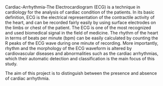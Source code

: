 Cardiac-Arrhythmia-The Electrocardiogram (ECG) is a technique in cardiology for the analysis of cardiac condition of the patients. In its basic definition, ECG is the electrical representation of the contractile activity of the heart, and can be recorded fairly easily by using surface electrodes on the limbs or chest of the patient. The ECG is one of the most recognized and used biomedical signal in the field of medicine. The rhythm of the heart in terms of beats per minute (bpm) can be easily calculated by counting the R peaks of the ECG wave during one minute of recording. More importantly, rhythm and the morphology of the ECG waveform is altered by cardiovascular diseases and abnormalities such as the cardiac arrhythmias, which their automatic detection and classification is the main focus of this study.

The aim of this project is to distinguish between the presence and absence of cardiac arrhythmia.
